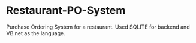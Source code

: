 # Restaurant-PO-System
Purchase Ordering System for a restaurant. Used SQLITE for backend and VB.net as the language.
